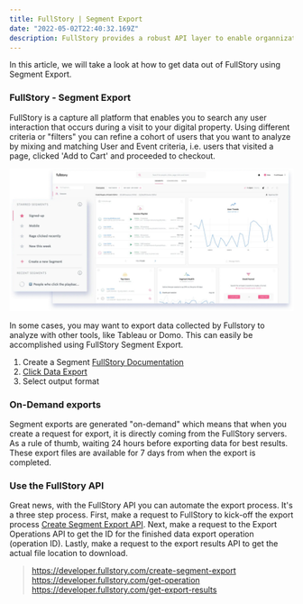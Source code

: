 ```yaml
---
title: FullStory | Segment Export
date: "2022-05-02T22:40:32.169Z"
description: FullStory provides a robust API layer to enable organnizations to manage all aspects of their FullStory digital experience platform. 
---
```


In this article, we will take a look at how to get data out of FullStory using Segment Export.

### FullStory - Segment Export

FullStory is a capture all platform that enables you to search any user interaction that occurs during a visit to your digital property.  Using different criteria or "filters" you can refine a cohort of users that you want to analyze by mixing and matching User and Event criteria, i.e. users that visited a page, clicked 'Add to Cart' and proceeded to checkout.

![FullStory Segment](./fullstory-segments-star-recent.jpg)

In some cases, you may want to export data collected by Fullstory to analyze with other tools, like Tableau or Domo.  This can easily be accomplished using FullStory  Segment Export.

1. Create a Segment [FullStory Documentation](https://www.fullstory.com/blog/starred-segments/) 
2. [Click Data Export](https://help.fullstory.com/hc/en-us/articles/360020829273-What-is-Data-Export-)
3.  Select output format
### On-Demand exports

Segment exports are generated "on-demand" which means that when you create a request for export, it is directly coming from the FullStory servers.  As a rule of thumb, waiting 24 hours before exporting data for best results.  These export files are available for 7 days from when the export is completed.
### Use the FullStory API
Great news, with the FullStory API you can automate the export process.  It's a three step process. First, make a request to FullStory to kick-off the export process [Create Segment Export API](https://developer.fullstory.com/create-segment-export).  Next, make  a request to the Export Operations API to get the ID for the finished data export operation (operation ID).  Lastly, make a request to the export results API to get the actual file location to download.

> https://developer.fullstory.com/create-segment-export
> https://developer.fullstory.com/get-operation
> https://developer.fullstory.com/get-export-results


